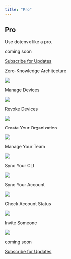 ```yaml
---
title: "Pro"
---
```


<section class="max-w-3xl mx-auto mt-20 flex flex-col px-5">
  <h1 class="my-5 text-center text-5xl sm:text-6xl md:text-7xl lg:text-8xl font-bold tracking-tight leading-none text-zinc-950 dark:text-[#ECD53F]">Pro</h1>
  <p class="mx-auto mt-3 max-w-3xl text-center text-md md:text-lg text-zinc-600 leading-2 mb-6">Use dotenvx like a pro.</p>

  <p class="text-center mb-3 font-bold">coming soon</p>
  <p class="text-center my-3 font-bold"><a class="link-primary underline font-semibold" href="https://github.com/dotenvx/dotenvx/issues/259">Subscribe for Updates</a></p>

  <p class="text-center my-3 mt-40 text-md text-zinc-600">Zero-Knowledge Architecture</p>
  <img src="https://github.com/user-attachments/assets/ad180d63-353b-4435-b48a-14c49993fbbe" class="rounded-md my-3 border border-zinc-200 dark:border-zinc-800"/>

  <p class="text-center my-3 text-md text-zinc-600">Manage Devices</p>
  <img src="https://github.com/user-attachments/assets/5fe7c03b-e056-42b6-b267-54c7f55e90cf" class="rounded-md my-3 border border-zinc-200 dark:border-zinc-800"/>

  <p class="text-center my-3 text-md text-zinc-600">Revoke Devices</p>
  <img src="https://github.com/user-attachments/assets/a446ce80-151a-43b1-a866-bd25b3f7f1e9" class="rounded-md my-3 border border-zinc-200 dark:border-zinc-800"/>

  <p class="text-center my-3 text-md text-zinc-600">Create Your Organization</p>
  <img src="https://github.com/user-attachments/assets/975bd8b9-0e79-47da-b329-548218157388" class="rounded-md my-3 border border-zinc-200 dark:border-zinc-800"/>

  <p class="text-center my-3 text-md text-zinc-600">Manage Your Team</p>
  <img src="https://github.com/user-attachments/assets/602c8597-8637-432c-ad30-4213d1c39718" class="rounded-md my-3 border border-zinc-200 dark:border-zinc-800"/>

  <p class="text-center my-3 text-md text-zinc-600">Sync Your CLI</p>
  <img src="https://github.com/user-attachments/assets/c1a0dc3a-fef6-4d4a-a1ef-31f40ddc9685" class="rounded-md my-3 border border-zinc-200 dark:border-zinc-800"/>

  <p class="text-center my-3 text-md text-zinc-600">Sync Your Account</p>
  <img src="https://github.com/user-attachments/assets/00a6c24d-ecec-4cf4-84d7-6ee2d3750e5c" class="rounded-md my-3 border border-zinc-200 dark:border-zinc-800"/>

  <p class="text-center my-3 text-md text-zinc-600">Check Account Status</p>
  <img src="https://github.com/user-attachments/assets/11de31db-3f63-4e45-8e24-4f05187df4fc" class="rounded-md my-3 border border-zinc-200 dark:border-zinc-800"/>

  <p class="text-center my-3 text-md text-zinc-600">Invite Someone</p>
  <img src="https://github.com/user-attachments/assets/f1e86634-0236-44bb-acea-e15509367d24" class="rounded-md my-3 border border-zinc-200 dark:border-zinc-800"/>

  <p class="text-center my-3 font-bold">coming soon</p>
  <p class="text-center my-3 font-bold"><a class="link-primary underline font-semibold" href="https://github.com/dotenvx/dotenvx/issues/259">Subscribe for Updates</a></p>
</section>
